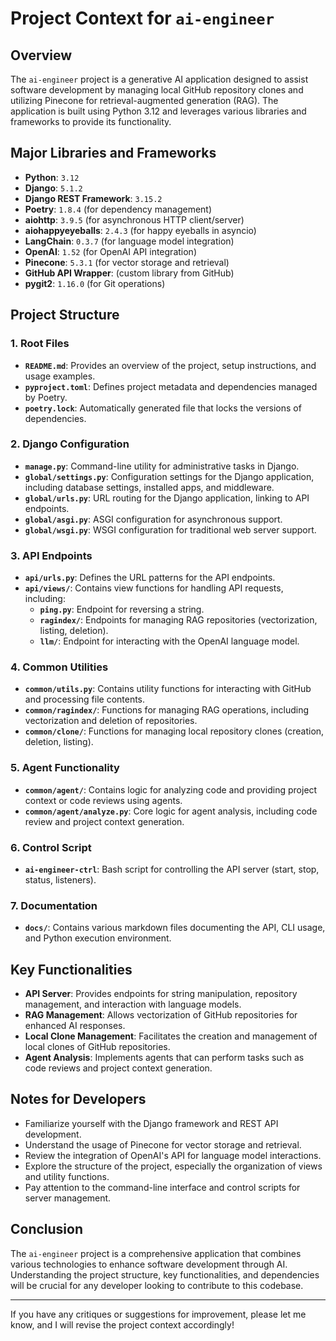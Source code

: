 # Project Context for `ai-engineer`

## Overview
The `ai-engineer` project is a generative AI application designed to assist software development by managing local GitHub repository clones and utilizing Pinecone for retrieval-augmented generation (RAG). The application is built using Python 3.12 and leverages various libraries and frameworks to provide its functionality.

## Major Libraries and Frameworks
- **Python**: `3.12`
- **Django**: `5.1.2`
- **Django REST Framework**: `3.15.2`
- **Poetry**: `1.8.4` (for dependency management)
- **aiohttp**: `3.9.5` (for asynchronous HTTP client/server)
- **aiohappyeyeballs**: `2.4.3` (for happy eyeballs in asyncio)
- **LangChain**: `0.3.7` (for language model integration)
- **OpenAI**: `1.52` (for OpenAI API integration)
- **Pinecone**: `5.3.1` (for vector storage and retrieval)
- **GitHub API Wrapper**: (custom library from GitHub)
- **pygit2**: `1.16.0` (for Git operations)

## Project Structure
### 1. **Root Files**
- **`README.md`**: Provides an overview of the project, setup instructions, and usage examples.
- **`pyproject.toml`**: Defines project metadata and dependencies managed by Poetry.
- **`poetry.lock`**: Automatically generated file that locks the versions of dependencies.

### 2. **Django Configuration**
- **`manage.py`**: Command-line utility for administrative tasks in Django.
- **`global/settings.py`**: Configuration settings for the Django application, including database settings, installed apps, and middleware.
- **`global/urls.py`**: URL routing for the Django application, linking to API endpoints.
- **`global/asgi.py`**: ASGI configuration for asynchronous support.
- **`global/wsgi.py`**: WSGI configuration for traditional web server support.

### 3. **API Endpoints**
- **`api/urls.py`**: Defines the URL patterns for the API endpoints.
- **`api/views/`**: Contains view functions for handling API requests, including:
  - **`ping.py`**: Endpoint for reversing a string.
  - **`ragindex/`**: Endpoints for managing RAG repositories (vectorization, listing, deletion).
  - **`llm/`**: Endpoint for interacting with the OpenAI language model.

### 4. **Common Utilities**
- **`common/utils.py`**: Contains utility functions for interacting with GitHub and processing file contents.
- **`common/ragindex/`**: Functions for managing RAG operations, including vectorization and deletion of repositories.
- **`common/clone/`**: Functions for managing local repository clones (creation, deletion, listing).

### 5. **Agent Functionality**
- **`common/agent/`**: Contains logic for analyzing code and providing project context or code reviews using agents.
- **`common/agent/analyze.py`**: Core logic for agent analysis, including code review and project context generation.

### 6. **Control Script**
- **`ai-engineer-ctrl`**: Bash script for controlling the API server (start, stop, status, listeners).

### 7. **Documentation**
- **`docs/`**: Contains various markdown files documenting the API, CLI usage, and Python execution environment.

## Key Functionalities
- **API Server**: Provides endpoints for string manipulation, repository management, and interaction with language models.
- **RAG Management**: Allows vectorization of GitHub repositories for enhanced AI responses.
- **Local Clone Management**: Facilitates the creation and management of local clones of GitHub repositories.
- **Agent Analysis**: Implements agents that can perform tasks such as code reviews and project context generation.

## Notes for Developers
- Familiarize yourself with the Django framework and REST API development.
- Understand the usage of Pinecone for vector storage and retrieval.
- Review the integration of OpenAI's API for language model interactions.
- Explore the structure of the project, especially the organization of views and utility functions.
- Pay attention to the command-line interface and control scripts for server management.

## Conclusion
The `ai-engineer` project is a comprehensive application that combines various technologies to enhance software development through AI. Understanding the project structure, key functionalities, and dependencies will be crucial for any developer looking to contribute to this codebase. 

---

If you have any critiques or suggestions for improvement, please let me know, and I will revise the project context accordingly!
